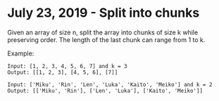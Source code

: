 # July 23, 2019 - Split into chunks

Given an array of size n, split the array into chunks of size k while 
preserving order. The length of the last chunk can range from 1 to k.

Example:
```
Input: [1, 2, 3, 4, 5, 6, 7] and k = 3
Output: [[1, 2, 3], [4, 5, 6], [7]]

Input: ['Miku', 'Rin', 'Len', 'Luka', 'Kaito', 'Meiko'] and k = 2
Output: [['Miku', 'Rin'], ['Len', 'Luka'], ['Kaito', 'Meiko']]
```

